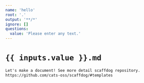 ```yaml
---
name: 'hello'
root: '.'
output: '**/*'
ignore: []
questions:
  value: 'Please enter any text.'
---
```


# `{{ inputs.value }}.md`

```markdown
Let's make a document! See more detail scaffdog repository.
https://github.com/cats-oss/scaffdog/#templates
```
